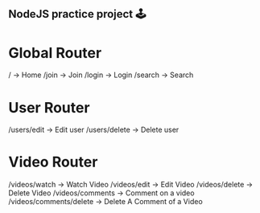 ## NodeJS practice project 🕹

# Global Router

/ -> Home
/join -> Join
/login -> Login
/search -> Search

# User Router

/users/edit -> Edit user
/users/delete -> Delete user

# Video Router
/videos/watch -> Watch Video
/videos/edit -> Edit Video
/videos/delete -> Delete Video
/videos/comments -> Comment on a video
/videos/comments/delete -> Delete A Comment of a Video